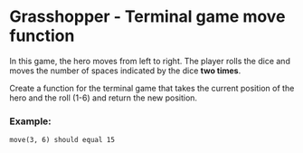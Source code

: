 # Grasshopper - Terminal game move function

In this game, the hero moves from left to right. The player rolls the dice and moves the number of spaces indicated by the dice **two times**.

Create a function for the terminal game that takes the current position of the hero and the roll (1-6) and return the new position.

### Example:
```
move(3, 6) should equal 15
```
